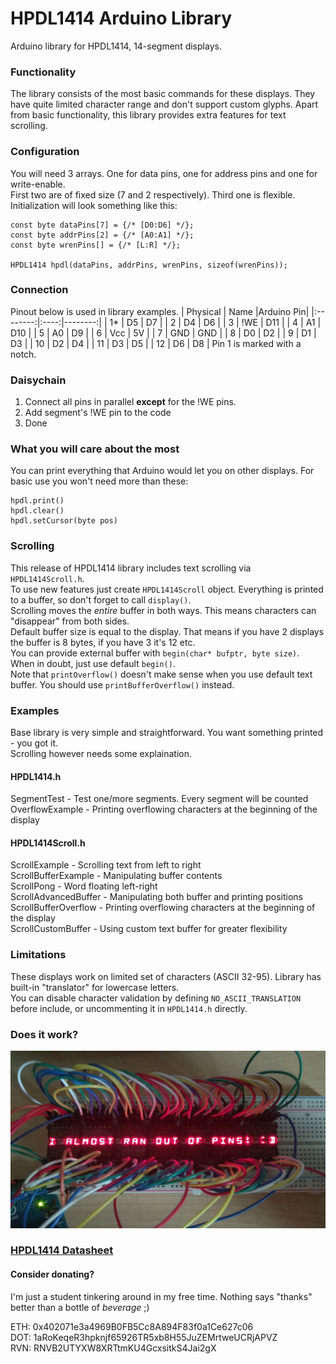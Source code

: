 

# HPDL1414 Arduino Library

Arduino library for HPDL1414, 14-segment displays.

### Functionality
The library consists of the most basic commands for these displays. They have quite limited character range and don't support custom glyphs.
Apart from basic functionality, this library provides extra features for text scrolling.

### Configuration
You will need 3 arrays. One for data pins, one for address pins and one for write-enable.  
First two are of fixed size (7 and 2 respectively). Third one is flexible.  
Initialization will look something like this:  
```
const byte dataPins[7] = {/* [D0:D6] */};
const byte addrPins[2] = {/* [A0:A1] */};
const byte wrenPins[] = {/* [L:R] */};

HPDL1414 hpdl(dataPins, addrPins, wrenPins, sizeof(wrenPins));
```

### Connection
Pinout below is used in library examples.
| Physical | Name |Arduino Pin|
|:--------:|:----:|--------:|
|     1*   |  D5  |    D7   |
|     2    |  D4  |    D6   |
|     3    | !WE  |   D11   |
|     4    |  A1  |   D10   |
|     5    |  A0  |    D9   |
|     6    | Vcc  |    5V   |
|     7    | GND  |   GND   |
|     8    |  D0  |    D2   |
|     9    |  D1  |    D3   |
|    10    |  D2  |    D4   |
|    11    |  D3  |    D5   |
|    12    |  D6  |    D8   |
Pin 1 is marked with a notch.

### Daisychain
1. Connect all pins in parallel **except** for the !WE pins.
2. Add segment's !WE pin to the code
3. Done

### What you will care about the most
You can print everything that Arduino would let you on other displays.
For basic use you won't need more than these:

```
hpdl.print()
hpdl.clear()
hpdl.setCursor(byte pos)
```

### Scrolling
This release of HPDL1414 library includes text scrolling via ```HPDL1414Scroll.h```.  
To use new features just create ```HPDL1414Scroll``` object. Everything is printed to a buffer, so don't forget to call  ```display()```.  
Scrolling moves the *entire* buffer in both ways. This means characters can "disappear" from both sides.  
Default buffer size is equal to the display. That means if you have 2 displays the buffer is 8 bytes, if you have 3 it's 12 etc.  
You can provide external buffer with ```begin(char* bufptr, byte size)```. When in doubt, just use default ```begin()```.  
Note that ```printOverflow()``` doesn't make sense when you use default text buffer. You should use ```printBufferOverflow()``` instead.

### Examples
Base library is very simple and straightforward. You want something printed - you got it.  
Scrolling however needs some explaination.  
#### HPDL1414.h
SegmentTest - Test one/more segments. Every segment will be counted  
OverflowExample - Printing overflowing characters at the beginning of the display  

#### HPDL1414Scroll.h
ScrollExample - Scrolling text from left to right  
ScrollBufferExample - Manipulating buffer contents  
ScrollPong - Word floating left-right  
ScrollAdvancedBuffer - Manipulating both buffer and printing positions  
ScrollBufferOverflow - Printing overflowing characters at the beginning of the display  
ScrollCustomBuffer - Using custom text buffer for greater flexibility

### Limitations
These displays work on limited set of characters (ASCII 32-95). Library has built-in "translator" for lowercase letters.  
You can disable character validation by defining ```NO_ASCII_TRANSLATION``` before include, or uncommenting it in ```HPDL1414.h``` directly.  

### Does it work?
![Of course it does!](/res/testing.jpg)

### [HPDL1414 Datasheet](https://media.digikey.com/pdf/Data%20Sheets/Avago%20PDFs/HPDL-1414.pdf)

#### Consider donating?
I'm just a student tinkering around in my free time. Nothing says "thanks" better than a bottle of *beverage* ;)  

ETH: 0x402071e3a4969B0FB5Cc8A894F83f0a1Ce627c06  
DOT: 1aRoKeqeR3hpknjf65926TR5xb8H55JuZEMrtweUCRjAPVZ  
RVN: RNVB2UTYXW8XRTtmKU4GcxsitkS4Jai2gX  
